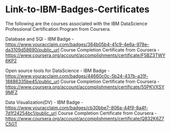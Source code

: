 # Link-to-IBM-Badges-Certificates
The following are the courses associated with the IBM DataScience Professional Certification Program from Coursera. 

Database and SQl - IBM Badge - https://www.youracclaim.com/badges/364b05b4-41c9-4e6a-978e-da3109d58690/public_url
Course Completion Certificate from Coursera - https://www.coursera.org/account/accomplishments/certificate/F5BZ3TWY6KP2

Open source tools for DataScience - IBM Badge - https://www.youracclaim.com/badges/44660c0c-5b24-437b-a31f-18886335be45/public_url
Course Completion Certificate from Coursera - https://www.coursera.org/account/accomplishments/certificate/55PKVXSY9MFZ

Data Visualization(DV) - IBM Badge - https://www.youracclaim.com/badges/cb30bbe7-806a-44f9-8a4f-7d1f24254bc1/public_url
Course Completion Certificate from Coursera - https://www.coursera.org/account/accomplishments/certificate/Q832K6Z7C5GT

